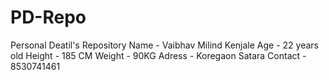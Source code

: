 # PD-Repo
Personal Deatil's Repository
Name - Vaibhav Milind Kenjale
Age - 22 years old 
Height - 185 CM
Weight - 90KG
Adress - Koregaon Satara 
Contact - 8530741461
